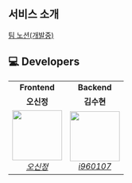 ## 서비스 소개
 <a href="https://verbena-hoodie-3b9.notion.site/5e7f728fa9cd43fb8feb264c8df93ce4?pvs=25">팀 노션(개발중)</a>


## 💻 Developers
<table>
    <tr align="center">
        <td><B>Frontend</B></td>
         <td><B>Backend</B></td>
    </tr>
    <tr align="center">
        <td><B>오신정</B></td>
        <td><B>김수현</B></td>
    </tr>
    <tr align="center">
        <td>
              <img src="https://avatars.githubusercontent.com/u/73276447?v=4?size=100" width="100">
            <br>
            <a href="https://github.com/"><I>오신정</I></a>
        </td>
        <td>
            <img src="https://avatars.githubusercontent.com/u/73276447?v=4?size=100" width="100">
            <br>
            <a href="https://github.com/i960107"><I>i960107</I></a>
        </td>
    </tr>
</table>
